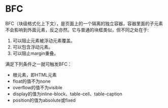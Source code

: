# BFC

<!-- 
http://www.cnblogs.com/winter-cn/archive/2012/11/13/2768732.html
 -->

BFC（块级格式化上下文），是页面上的一个隔离的独立容器，容器里面的子元素不会影响到外面元素，反之亦然。它与普通的块框类似，但不同之处在于:

1. 可以阻止元素被浮动元素覆盖。
2. 可以包含浮动元素。
3. 可以阻止margin重叠。

满足下列条件之一就可触发BFC：

* 根元素，即HTML元素
* float的值不为none
* overflow的值不为visible
* display的值为inline-block、table-cell、table-caption
* position的值为absolute或fixed